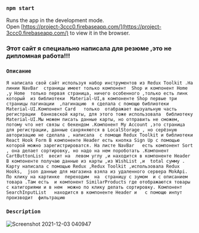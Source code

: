 
### `npm start`

Runs the app in the development mode.\
Open [https://project-3ccc0.firebaseapp.com/](https://project-3ccc0.firebaseapp.com/) to view it in the browser.

### Этот сайт я специально написала  для резюме ,это не дипломная работа!!! 

### `Oписание`

```Я написала свой сайт используя набор инструментов из Redux Toolkit .На линии NavBar  страницы имеет только компонент  Shop и компонент Home ,у Home  только первая страница, ничего особенного ,только есть линк который  из библиотеки  Material-UI,в компоненте Shop первые три  страницы пагинации  ,пагинацию  я сделала с помощю библиотеки Material-UI.Компонент Card   только  отабражает вызуальную часть регистрации  банковской карты, для этого тоже использовала  библиотеку  Material-UI.Мы можем писать данные карты, но отправить не сможем, потому что нет связы с бекендом .Компонент My Account ,это страница для регистрации, данные сахряняются в LocalStorage , но серёзную авторизацию не сделала , написала  с помощю Redux Toolkit и библиотеки  React Hook Form В компоненте Header есть кнопка Sign Up с помощью которой можно зарегистрироватся. На листе NavBar   есть компонент Sort , она делает сортировку, но надо на нем пороботать .Компонент CartButtonList  весит на  левом углу ,и находится в компоненте Header В компоненте получаю данные из карты ,из WishList ,и  total сумму . Карту написала с помощью Redux ,Redux Toolkit ,использовала Redux Hooks,  json данные для магазина взяла из удаленного сервера MokApi. По клику на картинке  переходим  на  страницу с зумом  и с описанием товара .Там есть  и компонент SimilarProducts где отображаются товары с катигориями и в нем  можно по клику делать сортировку. Компонент SearchInputList   находится в компоненте Header и   с помощю инпут  производит  фильтрацию ```



### `Description`

![Screenshot 2021-12-03 040947](https://user-images.githubusercontent.com/71427017/144600358-0629ab28-6c9c-4b08-8279-53728454c314.png)


